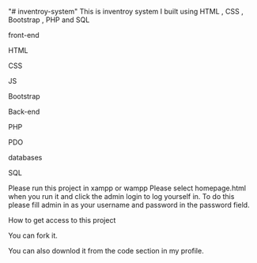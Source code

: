 "# inventroy-system"
This is inventroy system I built using HTML , CSS , Bootstrap , PHP and SQL

front-end

HTML

CSS

JS


Bootstrap 

Back-end

PHP 

PDO


databases 

SQL

Please run this project in xampp or wampp
Please select homepage.html when you run it and click the admin login  to log yourself in.
To do this please fill admin in as your username and password in the password field.





How to get access to this project

You can fork it.

You can also downlod it from the code section in my profile.


